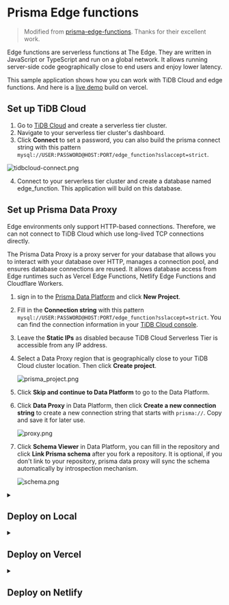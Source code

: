 # Prisma Edge functions

> Modified from [prisma-edge-functions](https://github.com/ruheni/prisma-edge-functions). Thanks for their excellent work.

Edge functions are serverless functions at The Edge. They are written in JavaScript or TypeScript and run on a global network. It allows running server-side code geographically close to end users and enjoy lower latency.

This sample application shows how you can work with TiDB Cloud and edge functions. And here is a [live demo](https://vercel-edge-functions-prod.vercel.app/) build on vercel.


## Set up TiDB Cloud

1. Go to [TiDB Cloud](https://tidbcloud.com/) and create a serverless tier cluster.
2. Navigate to your serverless tier cluster's dashboard.
3. Click **Connect** to set a password, you can also build the prisma connect string with this pattern `mysql://USER:PASSWORD@HOST:PORT/edge_function?sslaccept=strict`.

![tidbcloud-connect.png](img/connect.png)

4. Connect to your serverless tier cluster and create a database named edge_function. This application will build on this database.

## Set up Prisma Data Proxy

Edge environments only support HTTP-based connections. Therefore, we can not connect to TiDB Cloud which use long-lived TCP connections directly.

The Prisma Data Proxy is a proxy server for your database that allows you to interact with your database over HTTP, manages a connection pool, and ensures database connections are reused. It allows database access from Edge runtimes such as Vercel Edge Functions, Netlify Edge Functions and Cloudflare Workers.

1. sign in to the [Prisma Data Platform](https://cloud.prisma.io/) and click **New Project**.
2. Fill in the **Connection string** with this pattern `mysql://USER:PASSWORD@HOST:PORT/edge_function?sslaccept=strict`. You can find the connection information in your [TiDB Cloud console](https://tidbcloud.com/console/clusters).
3. Leave the **Static IPs** as disabled because TiDB Cloud Serverless Tier is accessible from any IP address.
4. Select a Data Proxy region that is geographically close to your TiDB Cloud cluster location. Then click **Create project**.

   ![prisma_project.png](img/prisma_project.png)

5. Click **Skip and continue to Data Platform** to go to the Data Platform.
6. Click **Data Proxy** in Data Platform, then click **Create a new connection string** to create a new connection string that starts with `prisma://`. Copy and save it for later use.

   ![proxy.png](img/proxy.png)

7. Click **Schema Viewer** in Data Platform, you can fill in the repository and click **Link Prisma schema** after you fork a repository. It is optional, if you don't link to your repository, prisma data proxy will sync the schema automatically by introspection mechanism.

   ![schema.png](img/schema.png)


<details>
  <summary><h2>Deploy on Local</h2></summary>

1. Fork this repository and clone it to your local machine.
    
    ```
    git clone https://github.com/${user_name}/prisma-edge-functions.git
    cd prisma-edge-functions
    ```

2. Optional: Link Prisma schema to the new repository you create. Follow [Set up Prisma Data Proxy](#how-to-set-up-prisma-data-proxy) step 7.
   
3. Set DATABASE_URL environment variables.

    ```
    export DATABASE_URL=mysql://<User>:<Password>@<Endpoint>:<Port>/edge_function?sslaccept=strict
    ```

4. apply prisma migrate and seed.

    ```
    npx prisma migrate deploy
    npx prisma db seed
    ```

5. Replace the `DATABASE_URL` with the connection string you got from Prisma Data Platform.

   ```
   export DATABASE_URL=DATABASE_URL=prisma://aws-us-east-1.prisma-data.com/?api_key=•••••••••••••••••
   ```

6. Generate Prisma Client that will connect through the Prisma Data Proxy using HTTP.

   ```
   npx prisma generate --data-proxy
   ```
   
7. Start the app.

    ```
    npm run dev
    ```

🎉 Mission Completes.

The app is now running, navigate to http://localhost:3000/ in your browser to explore it.

</details>

<details>
  <summary><h2>Deploy on Vercel</h2></summary>

The Deploy button will take you through Vercel's project creation flow. Vercel will help to clone this job to your own GitHub repository and automatically deploy it.

[![Deploy with Vercel](https://vercel.com/button)](https://vercel.com/new/clone?repository-url=https%3A%2F%2Fgithub.com%2Fshiyuhang0%2Fprisma-edge-functions&env=MIGRATE_DATABASE_URL,DATABASE_URL&envDescription=TiDB%20Cloud%20and%20prisma%20data%20proxy%20connect%20string%20)

1. Click the **Deploy** button.
2. Click **GitHub** button and authenticate GitHub account.
3. Select your **Git Scope** and fill in **Repository Name** for your own GitHub repository.
4. Click **Create** to create the git repository.
5. Optional: Link Prisma schema to the new repository you create. Follow [Set up Prisma Data Proxy](#how-to-set-up-prisma-data-proxy) step 7.
6. Enter the environment variables:
   - `MIGRATE_DATABASE_URL`: the tidb cloud connection string.
   - `DATABASE_URL`: the Prisma Data Proxy connection string.
7. Click **Deploy**.

![img/vercel.png](img/vercel.png)

🎉 Mission Completes.

Now wait for the deployment to complete, then you can view your site on the default domain generated by Vercel.

</details>

<details>
  <summary><h2>Deploy on Netlify</h2></summary>

The **Deploy to Netlify** button will take you to Netlify's deployment page. Then Netlify will help to clone this job to your own GitHub repository and automatically deploy it.

[![Deploy to Netlify button](https://www.netlify.com/img/deploy/button.svg)](https://app.netlify.com/start/deploy?repository=https://github.com/shiyuhang0/prisma-edge-functions)

1. Click the **Deploy to Netlify** button.
2. Click **Connect to GitHub** and authenticate GitHub account.
3. Fill in **Repository name** for your own GitHub repository.
4. Enter the environment variables:
   - `MIGRATE_DATABASE_URL`: the tidb cloud connection string.
   - `DATABASE_URL`: the Prisma Data Proxy connection string.
5. Click **Save & Deploy**.
6. [Optional]: Link Prisma schema to the new repository you create. Follow [Set up Prisma Data Proxy](#how-to-set-up-prisma-data-proxy) step 7.

![img/netlify.png](img/netlify.png)

🎉 Mission Completes.

Now wait for the deployment to complete, then you can view your site on the default domain generated by Netlify.

</details>